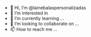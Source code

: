 - 👋 Hi, I’m @lainebalaspersonalizadas
- 👀 I’m interested in  
- 🌱 I’m currently learning ...
- 💞️ I’m looking to collaborate on ...
- 📫 How to reach me ...

<!---
lainebalaspersonalizadas/lainebalaspersonalizadas is a ✨ special ✨ repository because its `README.md` (this file) appears on your GitHub profile.
You can click the Preview link to take a look at your changes.
--->
